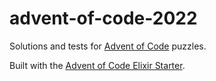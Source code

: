 # advent-of-code-2022

Solutions and tests for [Advent of Code](https://adventofcode.com/) puzzles.

Built with the [Advent of Code Elixir Starter](https://github.com/mhanberg/advent-of-code-elixir-starter).